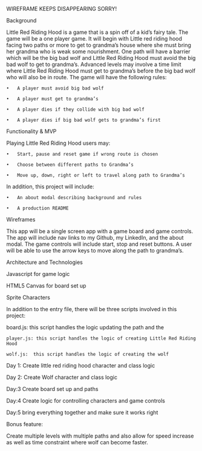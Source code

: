 WIREFRAME KEEPS DISAPPEARING SORRY!

Background


Little Red Riding Hood is a game that is a spin off of a kid’s fairy tale.  The game will be a one player game.  It will begin with Little red riding hood facing two paths or more to get to grandma’s house where she must bring her grandma who is weak some nourishment.  One path will have a barrier which will be the big bad wolf and Little Red Riding Hood must avoid the big bad wolf to get to grandma’s.  Advanced levels may involve a time limit where Little Red Riding Hood must get to grandma’s before the big bad wolf who will also be in route.  The game will have the following rules:


	•	A player must avoid big bad wolf

	•	A player must get to grandma’s

	•	A player dies if they collide with big bad wolf

	•	A player dies if big bad wolf gets to grandma’s first




Functionality & MVP

 Playing Little Red Riding Hood users may:

	•	Start, pause and reset game if wrong route is chosen

	•	Choose between different paths to Grandma’s 

	•	Move up, down, right or left to travel along path to Grandma’s



In addition, this project will include:

	•	An about modal describing background and rules

	•	A production README


Wireframes

This app will be a single screen app with a game board  and game controls.  The app  will include nav links to my Github, my LinkedIn, and the about modal. 
 The game controls will include start, stop and reset buttons.  A user will be able to use the arrow keys to move along the path to grandma’s.  

  
  
  
  
  
    
    
  
  
  
 
 
 
















Architecture and Technologies

Javascript for game logic

HTML5 Canvas for board set up

Sprite Characters 


In addition to the entry file, there will be three scripts involved in this project:

  board.js: this script handles the logic updating the path and the 

    player.js: this script handles the logic of creating Little Red Riding Hood  

    wolf.js:  this script handles the logic of creating the wolf



Day 1:  Create little red riding hood character and class logic

Day 2: Create Wolf character and class logic

Day:3 Create board set up and paths

Day:4 Create logic for controlling characters and game controls

Day:5 bring everything together and make sure it works right



Bonus feature:


Create multiple levels with multiple paths and also allow for speed increase as well as time constraint where wolf can become faster.
